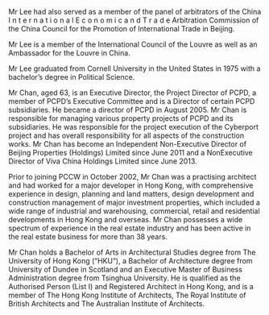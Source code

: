 Mr Lee had also served as a member of the panel of arbitrators of the China I n t e r n a t i o n a l E c o n o m i c a n d T r a d e Arbitration Commission of the China Council for the Promotion of International Trade in Beijing.

Mr Lee is a member of the International Council of the Louvre as well as an Ambassador for the Louvre in China.

Mr Lee graduated from Cornell University in the United States in 1975 with a bachelor’s degree in Political Science.

Mr Chan, aged 63, is an Executive Director, the Project Director of PCPD, a member of PCPD’s Executive Committee and is a Director of certain PCPD subsidiaries. He became a director of PCPD in August 2005. Mr Chan is responsible for managing various property projects of PCPD and its subsidiaries. He was responsible for the project execution of the Cyberport project and has overall responsibility for all aspects of the construction works. Mr Chan has become an Independent Non-Executive Director of Beijing Properties (Holdings) Limited since June 2011 and a NonExecutive Director of Viva China Holdings Limited since June 2013.

Prior to joining PCCW in October 2002, Mr Chan was a practising architect and had worked for a major developer in Hong Kong, with comprehensive experience in design, planning and land matters, design development and construction management of major investment properties, which included a wide range of industrial and warehousing, commercial, retail and residential developments in Hong Kong and overseas. Mr Chan possesses a wide spectrum of experience in the real estate industry and has been active in the real estate business for more than 38 years.

Mr Chan holds a Bachelor of Arts in Architectural Studies degree from The University of Hong Kong (“HKU”), a Bachelor of Architecture degree from University of Dundee in Scotland and an Executive Master of Business Administration degree from Tsinghua University. He is qualified as the Authorised Person (List I) and Registered Architect in Hong Kong, and is a member of The Hong Kong Institute of Architects, The Royal Institute of British Architects and The Australian Institute of Architects.